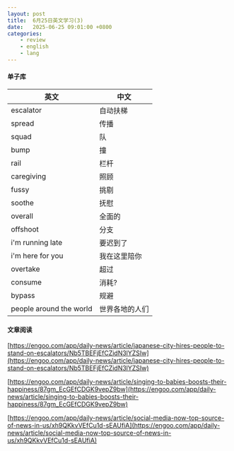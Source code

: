 ```yaml
---
layout: post
title:  6月25日英文学习(3)
date:   2025-06-25 09:01:00 +0800
categories: 
    - review
    - english
    - lang
---
```


#### 单子库

英文 | 中文
-- | --
escalator | 自动扶梯
spread | 传播
squad | 队
bump | 撞
rail | 栏杆
caregiving | 照顾
fussy | 挑剔
soothe | 抚慰
overall | 全面的
offshoot | 分支
i'm running late | 要迟到了
i'm here for you | 我在这里陪你
overtake | 超过
consume | 消耗?
bypass | 规避
people around the world | 世界各地的人们

#### 文章阅读

[https://engoo.com/app/daily-news/article/japanese-city-hires-people-to-stand-on-escalators/Nb5TBEFjEfCZidN3lYZSIw](https://engoo.com/app/daily-news/article/japanese-city-hires-people-to-stand-on-escalators/Nb5TBEFjEfCZidN3lYZSIw)

[https://engoo.com/app/daily-news/article/singing-to-babies-boosts-their-happiness/87gm_EcGEfCDGK9vepZ9bw](https://engoo.com/app/daily-news/article/singing-to-babies-boosts-their-happiness/87gm_EcGEfCDGK9vepZ9bw)

[https://engoo.com/app/daily-news/article/social-media-now-top-source-of-news-in-us/xh9QKkvVEfCu1d-sEAUfiA](https://engoo.com/app/daily-news/article/social-media-now-top-source-of-news-in-us/xh9QKkvVEfCu1d-sEAUfiA)